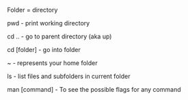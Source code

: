 Folder = directory

pwd - print working directory

cd .. - go to parent directory (aka up)

cd [folder] - go into folder

~ - represents your home folder

ls - list files and subfolders in current folder

man [command] - To see the possible flags for any command